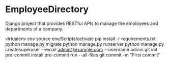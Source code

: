# EmployeeDirectory
Django project that provides RESTful APIs to manage the employees and departments of a company.

virtualenv env
source env/Scripts/activate
pip install -r requirements.txt
python manage.py migrate
python manage.py runserver
python manage.py createsuperuser --email admin@example.com --username admin
git init
pre-commit install
pre-commit run --all-files
git commit -m "First commit"
